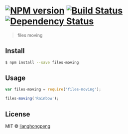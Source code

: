#  [![NPM version][npm-image]][npm-url] [![Build Status][travis-image]][travis-url] [![Dependency Status][daviddm-url]][daviddm-image]

> files moving


## Install

```sh
$ npm install --save files-moving
```


## Usage

```js
var files-moving = require('files-moving');

files-moving('Rainbow');
```


## License

MIT © [lianghongpeng]()


[npm-url]: https://npmjs.org/package/files-moving
[npm-image]: https://badge.fury.io/js/files-moving.svg
[travis-url]: https://travis-ci.org/ngnono/files-moving
[travis-image]: https://travis-ci.org/ngnono/files-moving.svg?branch=master
[daviddm-url]: https://david-dm.org/ngnono/files-moving.svg?theme=shields.io
[daviddm-image]: https://david-dm.org/ngnono/files-moving
